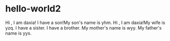 # hello-world2


Hi , I am daxia!
I have a son!My son's name is yhm.
Hi , I am daxia!My wife is yzq.
I have a sister.
I have a brother.
My mother's name is wyy.
My father's name is yys.